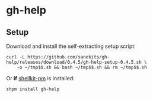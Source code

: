 # gh-help

## Setup

Download and install the self-extracting setup script:
```
curl -L https://github.com/sanekits/gh-help/releases/download/0.4.5/gh-help-setup-0.4.5.sh \
    -o ~/tmp$$.sh && bash ~/tmp$$.sh && rm ~/tmp$$.sh
```


Or **if** [shellkit-pm](https://github.com/sanekits/shellkit-pm) is installed:

    shpm install gh-help

##
